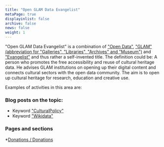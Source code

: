 ```yaml
---
title: "Open GLAM Data Evangelist"
metaPage: true
displayinlist: false
archive: false
news: false
weight: 1
---
```


"Open GLAM Data Evangelist" is a combination of ["Open Data"](https://de.wikipedia.org/wiki/Open_Data), ["GLAM" (abbreviation for "Galleries", "Libraries", "Archives" and "Museum")](https://de.wikipedia.org/wiki/GLAM) and ["Evangelist"](https://de.wikipedia.org/wiki/Technology_Evangelist) and thus rather a self-invented title. The definition could be: A person who promotes the free accessibility and reuse of cultural heritage data. He advises GLAM institutions on opening up their digital content and connects cultural sectors with the open data community. The aim is to open up cultural heritage for research, education and creative use.

Examples of activities in this area are:

### Blog posts on the topic:
* Keyword ["CulturalPolicy"](/tags/CulturalPolicy/)
* Keyword ["Wikidata"](/tags/Wikidata/)

### Pages and sections
*[Donations / Donations](https://christianmahnke.de/collections/#donation-conditions)
